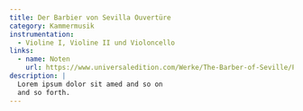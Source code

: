 ```yaml
---
title: Der Barbier von Sevilla Ouvertüre
category: Kammermusik
instrumentation:
  - Violine I, Violine II und Violoncello
links:
  - name: Noten
    url: https://www.universaledition.com/Werke/The-Barber-of-Seville/P0309378
description: |
  Lorem ipsum dolor sit amed and so on
  and so forth.
---
```

